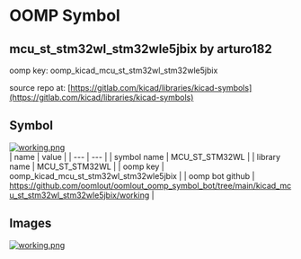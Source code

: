 # OOMP Symbol  
## mcu_st_stm32wl_stm32wle5jbix  by arturo182  
  
oomp key: oomp_kicad_mcu_st_stm32wl_stm32wle5jbix  
  
source repo at: [https://gitlab.com/kicad/libraries/kicad-symbols](https://gitlab.com/kicad/libraries/kicad-symbols)  
## Symbol  
  
[![working.png](working_600.png)](working.png)  
| name | value | 
| --- | --- | 
| symbol name | MCU_ST_STM32WL | 
| library name | MCU_ST_STM32WL | 
| oomp key | oomp_kicad_mcu_st_stm32wl_stm32wle5jbix | 
| oomp bot github | https://github.com/oomlout/oomlout_oomp_symbol_bot/tree/main/kicad_mcu_st_stm32wl_stm32wle5jbix/working | 
## Images  
  
[![working.png](working_140.png)](working.png)  
